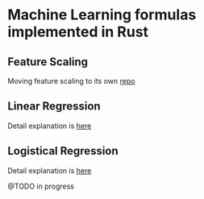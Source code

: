 # Machine Learning formulas implemented in Rust

## Feature Scaling

Moving feature scaling to its own [repo](https://github.com/liangcorp/feature_scaling)

## Linear Regression

Detail explanation is [here](https://github.com/liangcorp/machine_learning_rust/tree/main/src/linear_regression)

## Logistical Regression

Detail explanation is [here](https://github.com/liangcorp/machine_learning_rust/tree/main/src/logistic_regression)

@TODO in progress
